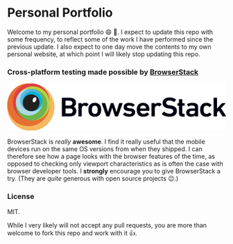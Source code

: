 # Personal Portfolio #
Welcome to my personal portfolio :smile: :wave:. I expect to update
this repo with some frequency, to reflect some of the work I have
performed since the previous update. I also expect to one day move the
contents to my own personal website, at which point I will likely stop
updating this repo.

### Cross-platform testing made possible by [BrowserStack](https://www.browserstack.com) ###
[![BrowserStack Logo](Browserstack-logo@2x.png)](https://www.browserstack.com)

BrowserStack is _really_ **awesome**. I find it really useful that the mobile
devices run on the same OS versions from when they shipped. I can therefore
see how a page looks with the browser features of the time, as opposed to
checking only viewport characteristics as is often the case with browser
developer tools.
I **strongly** encourage you to give BrowserStack a try. (They are _quite_
generous with open source projects :wink:.)

### License ###
MIT.

While I very likely will not accept any pull requests, you are more than
welcome to fork this repo and work with it :+1:.
